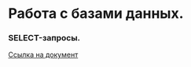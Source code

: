 # Работа с базами данных.


### SELECT-запросы.
[Ссылка на документ](https://docs.google.com/spreadsheets/d/1nzdVdQdvfl03zDI_QIU8W5S8izWAN_8rx70fcAZuNOo/edit?usp=sharing)
